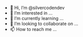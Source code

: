 - 👋 Hi, I’m @silvercodendev
- 👀 I’m interested in ...
- 🌱 I’m currently learning ...
- 💞️ I’m looking to collaborate on ...
- 📫 How to reach me ...

<!---
silvercodendev/silvercodendev is a ✨ special ✨ repository because its `README.md` (this file) appears on your GitHub profile.
You can click the Preview link to take a look at your changes.
--->
